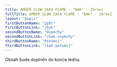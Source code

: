 ```yaml
---
title: AMBER GLOW ZAFA FLAME - "BAK" - Zdraví
fullTitle: AMBER GLOW ZAFA FLAME - "BAK" - Zdraví
layout: "popis"
firstButtonName: "zpět"
firstButtonLink: "/bak"
secondButtonName: "Úspěchy"
secondButtonLink: "/bak-uspechy"
thirdButtonName: "Potomci"
thirdButtonLink: "/bak-potomci"
---
```


Obsah bude doplněn do konce ledna.